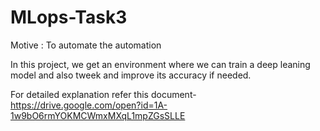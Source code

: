 # MLops-Task3
Motive : To automate the automation

In this project, we get an environment where we can train a deep leaning model and also tweek and improve its accuracy if needed. 

For detailed explanation refer this document-
https://drive.google.com/open?id=1A-1w9bO6rmYOKMCWmxMXqL1mpZGsSLLE

